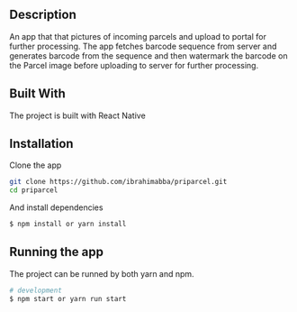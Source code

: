 ## Description
An app that that pictures of incoming parcels and upload to portal for further processing.
The app fetches barcode sequence from server and generates barcode from the sequence and then watermark
the barcode on the Parcel image before uploading to server for further processing.

## Built With

The project is built with React Native

## Installation

Clone the app
```bash
git clone https://github.com/ibrahimabba/priparcel.git
cd priparcel
```

And install dependencies
```bash
$ npm install or yarn install
```

## Running the app

The project can be runned by both yarn and npm.

```bash
# development
$ npm start or yarn run start
```
